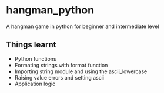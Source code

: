 # hangman_python
A hangman game in python for beginner and intermediate level

## Things learnt 
* Python functions
* Formating strings with format function
* Importing string module and using the ascii_lowercase 
* Raising value errors and setting ascii
* Application logic
